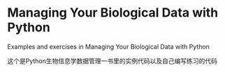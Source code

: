 # Managing Your Biological Data with Python
Examples and exercises in Managing Your Biological Data with Python

这个是Python生物信息学数据管理一书里的实例代码以及自己编写练习的代码

